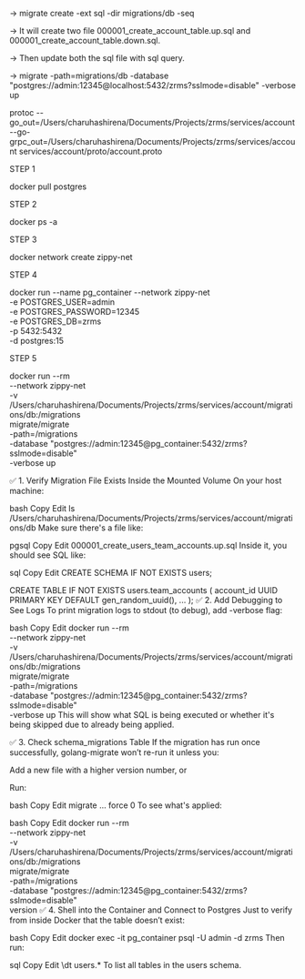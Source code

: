 
->	migrate create -ext sql -dir migrations/db -seq <name>

-> 	It will create two file 000001_create_account_table.up.sql and 000001_create_account_table.down.sql.

->	Then update both the sql file with sql query.

->	migrate -path=migrations/db -database "postgres://admin:12345@localhost:5432/zrms?sslmode=disable" -verbose up

 protoc --go_out=/Users/charuhashirena/Documents/Projects/zrms/services/account --go-grpc_out=/Users/charuhashirena/Documents/Projects/zrms/services/account services/account/proto/account.proto





 


STEP 1

docker pull postgres

STEP 2

docker ps -a


STEP 3

docker network create zippy-net

STEP 4

docker run --name pg_container --network zippy-net \
  -e POSTGRES_USER=admin \
  -e POSTGRES_PASSWORD=12345 \
  -e POSTGRES_DB=zrms \
  -p 5432:5432 \
  -d postgres:15

STEP 5

docker run --rm \
--network zippy-net \
-v /Users/charuhashirena/Documents/Projects/zrms/services/account/migrations/db:/migrations \
migrate/migrate \
-path=/migrations \
-database "postgres://admin:12345@pg_container:5432/zrms?sslmode=disable" \
-verbose up




✅ 1. Verify Migration File Exists Inside the Mounted Volume
On your host machine:

bash
Copy
Edit
ls /Users/charuhashirena/Documents/Projects/zrms/services/account/migrations/db
Make sure there's a file like:

pgsql
Copy
Edit
000001_create_users_team_accounts.up.sql
Inside it, you should see SQL like:

sql
Copy
Edit
CREATE SCHEMA IF NOT EXISTS users;

CREATE TABLE IF NOT EXISTS users.team_accounts (
  account_id UUID PRIMARY KEY DEFAULT gen_random_uuid(),
  ...
);
✅ 2. Add Debugging to See Logs
To print migration logs to stdout (to debug), add -verbose flag:

bash
Copy
Edit
docker run --rm \
--network zippy-net \
-v /Users/charuhashirena/Documents/Projects/zrms/services/account/migrations/db:/migrations \
migrate/migrate \
-path=/migrations \
-database "postgres://admin:12345@pg_container:5432/zrms?sslmode=disable" \
-verbose up
This will show what SQL is being executed or whether it's being skipped due to already being applied.

✅ 3. Check schema_migrations Table
If the migration has run once successfully, golang-migrate won’t re-run it unless you:

Add a new file with a higher version number, or

Run:

bash
Copy
Edit
migrate ... force 0
To see what's applied:

bash
Copy
Edit
docker run --rm \
--network zippy-net \
-v /Users/charuhashirena/Documents/Projects/zrms/services/account/migrations/db:/migrations \
migrate/migrate \
-path=/migrations \
-database "postgres://admin:12345@pg_container:5432/zrms?sslmode=disable" \
version
✅ 4. Shell into the Container and Connect to Postgres
Just to verify from inside Docker that the table doesn’t exist:

bash
Copy
Edit
docker exec -it pg_container psql -U admin -d zrms
Then run:

sql
Copy
Edit
\dt users.*
To list all tables in the users schema.